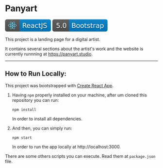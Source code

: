 # Panyart

<img src="assets/reactjs.svg"/>
<img src="assets/bootstrap.svg"/>

This project is a landing page for a digital artist.

It contains several sections about the artist's work and the website is currently runnning at https://panyart.studio.

---

## How to Run Locally:

This project was bootstrapped with [Create React App](https://github.com/facebook/create-react-app).

1. Having `npm` properly installed on your machine, after um cloned this repository you can run:

    ```
    npm install
    ```

    In order to install all dependencies.

2. And then, you can simply run:

    ```
    npm start
    ```

    In order to run the app locally at http://localhost:3000.

There are some others scripts you can execute.
Read them at `package.json` file. 
